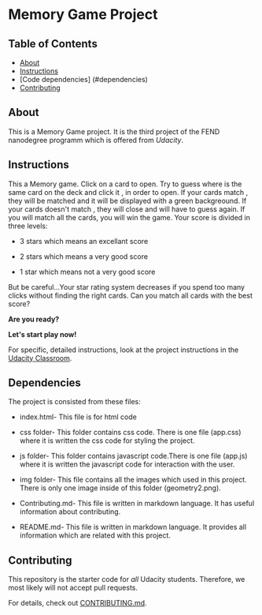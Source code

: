 # Memory Game Project

## Table of Contents

* [About](#About)
* [Instructions](#instructions)
* [Code dependencies] (#dependencies)
* [Contributing](#contributing)

## About

This is a Memory Game project. It is the third project of the FEND nanodegree programm which is offered from _Udacity_.

## Instructions 

This a Memory game. Click on a card to open. Try to guess where is the same card on the deck and click  it , in order to open. 
If your cards match , they will be matched and it will be displayed with a green backgreound.
If your cards doesn't match , they will close and will have to guess again.
If you will match all the cards, you will win the game.
Your score is divided in three levels:

* 3 stars which means an excellant score

* 2 stars which means a very good score

* 1 star which means not a very good score

But be careful...Your star rating system decreases if you spend too many clicks without finding the right cards.
Can you match all cards with the best score?

**Are you ready?**

**Let's start play now!**

For specific, detailed instructions, look at the project instructions in the [Udacity Classroom](https://classroom.udacity.com/me).

## Dependencies

The project is consisted from these files:
* index.html- This file is for html code

* css folder- This folder contains css code. There is one file (app.css) where it is written the css code for styling the project.

* js folder- This folder contains javascript code.There is one file (app.js) where it is written the javascript code for interaction with the user.

* img folder- This file contains all the images which used in this project. There is only one image inside of this folder (geometry2.png).

* Contributing.md- This file is written in markdown language. It has useful information about contributing.
* README.md- This file is written in markdown language. It provides all information  which are related with this project.

## Contributing

This repository is the starter code for _all_ Udacity students. Therefore, we most likely will not accept pull requests.

For details, check out [CONTRIBUTING.md](CONTRIBUTING.md).
